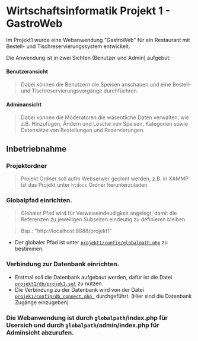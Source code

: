 # Wirtschaftsinformatik Projekt 1 - GastroWeb

Im Projekt1 wurde eine Webanwendung "GastroWeb" für ein Restaurant mit Bestell- und Tischreservierungssystem entwickelt.

Die Anwendung ist in zwei Sichten (Benutzer und Admin) aufgebut:
#### Benutzeransicht
> Dabei können die Benutzern die Speisen anschauen und eine Bestell- und Tischreservierungsvorgänge durchfüchren.

#### Adminansicht
> Dabei können die Moderatoren die wäsentliche Daten verwalten, wie z.B. Hinzufügen, Ändern und Lösche von Speisen, Kategorien sowie Datensätze von Bestellungen und Reservierungen.

## Inbetriebnahme

### Projektordner
> Projekt Ordner soll aufm Webserwer geclont werden, z.B. in XAMMP ist das Projekt unter ```htdocs``` Ordner herunterzuladen.

### Globalpfad einrichten.
> Globaler Pfad wird für Verweiseindeudigkeit angelegt, damit die Referenzen zu jeweiligen Subseiten eindeutig zu definieren bleiben.

> Bsp.: "http://localhost:8888/projekt1"

- Der globaler Pfad ist unter [``` projekt1/config/globalpath.php ```](/config/globalpath.php) zu bestimmen.

### Verbindung zur Datenbank einrichten.
- Erstmal soll die Datenbank aufgebaut werden, dafür ist die Datei [``` projekt1/db/projek1.sql ```](/assets/db/projekt1.sql) zu nutzen.
- Die Verbindung zu der Datenbank wird von der Datei [```projek1/config/db_connect.php ```](/config/db_connect.php) durchgeführt. 
  (Hier sind die Datenbank Zugänge einzugeben)

### Die Webanwendung ist durch ```globalpath```/index.php  für Usersich und durch ```globalpath```/admin/index.php für Adminsicht abzurufen.

